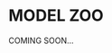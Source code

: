# MODEL ZOO
COMING SOON...
<!-- ### Common settings and notes

- The experiments are run with PyTorch 1.0, CUDA 10.0, and CUDNN 7.5.
- Training times are measured on our servers with TITAN V GPUs (12 GB Memory).
- Testing times are measured on our local machine with TITAN Xp GPU. 
- The models can be downloaded directly from [Google drive](https://drive.google.com/open?id=1u4n_WwvDOJz4ws_KKQUMCpHXyvA6tj-I).

## 2D bounding box Tracking

### MOT17

| Model                 | GPUs |Train time| Test time | Valication MOTA  | Test MOTA  | Download | 
|-----------------------|------|----------|-----------|------------------|------------|----------|
| [mot17_fulltrain](../experiments/mot17_fulltrain.sh)       |    4 |    4h    | 45ms      |          -       |67.3 (Private Detection)|  [model](https://drive.google.com/open?id=1h_8Ts11rf0GQ4_n6FgmCeBuFcWrRjJfa)     |
| [mot17_fulltrain_sc](../experiments/mot17_fulltrain_sc.sh)    |    4 |    4h    | 45ms      |          -       |61.4 (Public Detection) | [model](https://drive.google.com/open?id=1WXBlzHsxHQTELvusJSgEWw_wydC6u7XB)  |
| [mot17_half](../experiments/mot17_half.sh)            |    4 |    2h    | 45ms      |         66.1     |      -     | [model](https://drive.google.com/open?id=1sf1bWJ1LutwQ_wp176nd2Y3HII9WeFf0) |
| [mot17_half_sc](../experiments/mot17_half_sc.sh)         |    4 |    2h    | 45ms      |         60.7     |      -     | [model](https://drive.google.com/open?id=12xnXeY-kW3otNjCoQtyJAayHFiQdTTAU) |
| [crowdhuman](../experiments/crowdhuman.sh)            |    4 |    21h   | 45ms      |         52.2     |      -     |[model](https://drive.google.com/open?id=1rIVl-jSG6oiBdiJmCvIAUOeasT7YllRZ) |

#### Notes

- `*_half` corresponds to the half-half video train/ val split mentioned in the paper. 
- `*_fulltrain` corresponds to train on the full training set, and evaluate on the official test server. These models are provided for arXiv and demo purposes. It is highly NOT recommended to submit our predictions to the test server, for not abusing the test set. Usually the validation results are all you need for developing.
- `mot17_half`/ `mot17_fulltrain` are finetuned on the `crowdhuman` model, and `mot17_half_sc`/ `mot17_fulltrain_sc` are trained from ImageNet initialization.
- The validation results are both using private detection.
- All the MOT models are trained for 70 epochs, with learning rate dropped at the 60th epoch. 
- The crowdhuman model is trained on CrowdHuman dataset with the "training on static image data" technic in our paper, and evaluate directly in MOT17 validation set. The crowdhuman pretraining uses 140 epochs, with learning rate dropped at 90 and 140 epochs.
- The training schedules are not well studies.
- We observe about 1 MOTA random noise for MOT models. 
- If the resulting MOTA of your self-trained model is not desired, playing around with the `--track_thresh` and `--pre_thresh` sometimes gives a better number (See Appendix H of the paper). 
- The MOT models, even trained on the full training set, still does not look great for in-the-wild videos. The crowdhuman model is a better choice for real world application. However, be aware that both datasets are in non-commercial licenses.


### KITTI 2D Tracking

| Model                 |GPUs| Train time| Test time | Validation MOTA  | Test MOTA  | Download  |
|-----------------------|----|-----------|-----------|------------------|------------|-----------|
| [kitti_fulltrain](../experiments/kitti_fulltrain.sh) (flip)| 2  |     9h    |      66   |               -  |   89.44    | [model](https://drive.google.com/open?id=1kBX4AgQj7R7HvgMdbgBcwvIac-IFp95h)  |
| [kitti_half](../experiments/kitti_half.sh)            | 2  |     4.5h  |      40   |             88.7 |   -        | [model](https://drive.google.com/open?id=1_VtGal9UzZE3n3QcVa0brZ7nNAwqPzd-)  |
| [kitti_half_sc](../experiments/kitti_half_sc.sh)         | 2  |     4.5h  |      40   |             84.5 |   -        | [model](https://drive.google.com/open?id=1Kv8kA7VLBqVst1ZcfB9gRH8TWs5oPN_h)|

#### Notes

- We use flip-test for the model we submitted to the test server (kitti_fulltrain_flip).
- `kitti_fulltrain` are finetuned on the nuScenes_3Ddetection_e140 model (see below). 
- All the models are trained for 70 epochs.
- We observe up to 1.5 MOTA jittering due to randomness. The results are reported for the best model.

## Monocular 3D Detection/ Tracking

### nuScenes

| Model                    | GPUs |Train time| Test time | Val AMOTA@0.2 | Val AMOTA | Val mAP |  Download | 
|--------------------------|------|----------|-----------|---------------|-----------|---------|-----------|
| [nuScenes_3Ddetection_e140](../experiments/nuScenes_3Ddetection_e140.sh)| 8    |     72h  |    28ms   |        -      |   -       |  30.27  | [model](https://drive.google.com/open?id=1ZSG9swryMEfBJ104WH8CP7kcypCobFlU) |
| [nuScenes_3Dtracking](../experiments/nuScenes_3Dtracking.sh)      | 8    |     40h  |    28ms   |       28.3    |  6.8      |  -      | [model](https://drive.google.com/open?id=1e8zR1m1QMJne-Tjp-2iY_o81hn2CiQRt) |

#### Notes

- Both models are trained on our DGX servers with 8x 32G V100 GPUs.
- The 3D detection model is trained on all 6 camera images of the keyframes for 140 epochs. It does not include attributes and velocity prediction and is different from the model we used in the 3D detection leaderboard. See the CenterNet repo for details about the full 3D detection model we used for test set evaluation.
- The 3D tracking model is finetuned on the 3D detection model for 70 epochs. 
- Training on 4 GPUs or 8x 12G GPUs with smaller batchsize is OK, if the [linear learning rate rule](https://arxiv.org/abs/1706.02677) is applied.

## COCO Tracking (for demo purpose only)

| Model                 |GPUs| Train time| Test time | Download  |
|-----------------------|----|-----------|-----------|-----------|
| [coco_tracking](../experiments/coco_tracking.sh)         | 8  |     39h   |    30ms   | [model](https://drive.google.com/open?id=1tJCEJmdtYIh8VuN8CClGNws3YO7QGd40)   |
| [coco_pose_tracking](../experiments/coco_pose_tracking.sh)    | 8  |     19h   |    33ms   | [model](https://drive.google.com/open?id=1H0YvFYCOIZ06EzAkC2NxECNQGXxK27hH)|

- Both models are trained with the "training on static image data" technic in our paper.
- The models are not evaluated on any benchmarks since there are no suitable ones in this setting. We provide them for demo purpose only. -->
